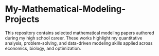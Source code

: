 # My-Mathematical-Modeling-Projects
This repository contains selected mathematical modeling papers authored during my high school career. These works highlight my quantitative analysis, problem-solving, and data-driven modeling skills applied across economics, biology, and optimization.
